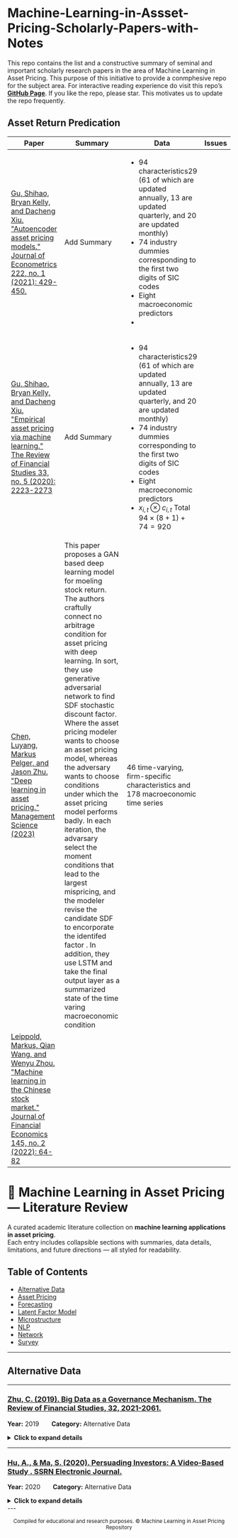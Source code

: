 # Machine-Learning-in-Assset-Pricing-Scholarly-Papers-with-Notes
This repo contains the list and a constructive summary of seminal and important scholarly research papers in the area of Machine Learning in Asset Pricing. 
This purpose of this initiative to provide a conmphesive repo for the subject area. For interactive reading experience do visit this repo’s [**GitHub Page**](https://ajim63.github.io/Machine-Learning-in-Asset-Pricing-Papers/). If you like the repo, please star. This motivates us to update the repo frequently.



## Asset Return Predication

| **Paper**   | **Summary** | **Data**   | **Issues**     |
| ---     | ---     |  ---   |   ---      |
|[Gu, Shihao, Bryan Kelly, and Dacheng Xiu. "Autoencoder asset pricing models." Journal of Econometrics 222, no. 1 (2021): 429-450.](https://www.sciencedirect.com/science/article/pii/S0304407620301998) |Add Summary|  <ul><li> 94 characteristics29 (61 of which are updated annually, 13 are updated quarterly, and 20 are updated monthly) </li> <li> 74 industry dummies corresponding to the first two digits of SIC codes </li> <li> Eight macroeconomic predictors </li> <li> </ul> |
|[Gu, Shihao, Bryan Kelly, and Dacheng Xiu. "Empirical asset pricing via machine learning." The Review of Financial Studies 33, no. 5 (2020): 2223-2273](https://academic.oup.com/rfs/article/33/5/2223/5758276) |Add Summary|  <ul><li> 94 characteristics29 (61 of which are updated annually, 13 are updated quarterly, and 20 are updated monthly) </li> <li> 74 industry dummies corresponding to the first two digits of SIC codes </li> <li> Eight macroeconomic predictors </li> <li>  $x_{i,t} \otimes c_{i,t}$ Total $94×(8+1)+74=920$</ul> |
|   [Chen, Luyang, Markus Pelger, and Jason Zhu. "Deep learning in asset pricing." Management Science (2023)](https://pubsonline.informs.org/doi/full/10.1287/mnsc.2023.4695?casa_token=diOIUo7s9XcAAAAA%3Alo9f4mKnjbsQtbvR28zS6n9hipGDYRP_xTLSgvbe0s7tuFoJzEJU72wEjULvUTJOeu_weS_ymq5N)      |    This paper proposes a GAN based deep learning   model for moeling stock return. The authors craftully connect no arbitrage condition for asset pricing with deep learning. In sort, they use generative adversarial network to find SDF stochastic discount factor. Where the asset pricing modeler wants to choose an asset pricing model, whereas the adversary wants to choose conditions under which the asset pricing model performs badly. In each iteration, the advarsary select the moment conditions that lead to the largest mispricing, and the modeler revise the candidate SDF to encorporate the identifed factor . In addition, they use LSTM and take the final output layer as a summarized state of the time varing macroeconomic condition  |   46 time-varying, firm-specific characteristics and 178 macroeconomic time series     |            |
|[Leippold, Markus, Qian Wang, and Wenyu Zhou. "Machine learning in the Chinese stock market." Journal of Financial Economics 145, no. 2 (2022): 64-82](https://www.sciencedirect.com/science/article/pii/S0304405X21003743)  |         |        |            |


# 🧠 Machine Learning in Asset Pricing — Literature Review

A curated academic literature collection on **machine learning applications in asset pricing**.  
Each entry includes collapsible sections with summaries, data details, limitations, and future directions — all styled for readability.

## Table of Contents

- [Alternative Data](#alternative-data)
- [Asset Pricing](#asset-pricing)
- [Forecasting](#forecasting)
- [Latent Factor Model](#latent-factor-model)
- [Microstructure](#microstructure)
- [NLP](#nlp)
- [Network](#network)
- [Survey](#survey)

---




## Alternative Data


---

### [Zhu, C. (2019). Big Data as a Governance Mechanism. The Review of Financial Studies, 32, 2021-2061.](https://academic.oup.com/rfs/article/32/5/2021/5427775)
**Year:** 2019  **Category:** Alternative Data


<details>
  <summary><strong>Click to expand details</strong></summary>

  <br>

  <strong><span style="color:#1E88E5">🟦 Summary</span></strong>  
  Zhu studies whether access to alternative 'big data' affects price informativeness and corporate governance. Greater big-data availability is associated with more informative prices and disciplining effects on managerial actions.

  <br><br>

  <strong><span style="color:#43A047">🟩 Data Used</span></strong>  
  - Firm-level governance & performance measures; proxies for alternative data adoption; stock price informativeness metrics.

  <br><br>

  <strong><span style="color:#FB8C00">🟧 Challenges / Limitations</span></strong>  
  - Measuring firms’ access to alternative data relies on indirect proxies.
- Causal identification is difficult due to unobserved firm differences.
- Generalizability beyond large public firms is uncertain.

  <br><br>

  <strong><span style="color:#8E24AA">🟪 Future Research Directions</span></strong>  
  - Use direct adoption measures via procurement records.
- Apply difference-in-differences around adoption events.
- Study real decision impacts and privacy implications.

</details>



---

### [Hu, A., & Ma, S. (2020). Persuading Investors: A Video-Based Study . SSRN Electronic Journal.](https://www.nber.org/papers/w29048)
**Year:** 2020  **Category:** Alternative Data


<details>
  <summary><strong>Click to expand details</strong></summary>

  <br>

  <strong><span style="color:#1E88E5">🟦 Summary</span></strong>  
  Hu & Ma study how nonverbal and delivery-related features in pitch videos affect investor decisions, exploiting a large dataset of startup pitch videos (e.g., accelerator applications) merged with subsequent funding outcomes. They extract multimodal features from video — facial expressions, vocal tone, gestural dynamics — using computer-vision and audio-processing ML pipelines, and construct composite metrics of persuasiveness (warmth, passion, confidence). The authors then relate these quantified delivery features to investor actions (funding probability, amount) while controlling for textual content and firm fundamentals, isolating the incremental effect of presentation style. They find that positive delivery characteristics (enthusiasm, warmth) increase the likelihood of obtaining funding, but conditional on funding, those with excessive positivity may underperform later — suggesting a trade-off between persuasion and information quality. The paper carefully addresses selection concerns (which startups choose to publish videos) and shows robustness across different investor groups and pitch contexts. Methodologically, the work illustrates how modern ML tools for video/audio feature extraction can be rigorously combined with econometric designs to identify behavioral effects in financial settings. The authors also discuss privacy and ethical considerations around using video and biometric-like measures for economic decisions. The dataset and code usually accompany the working-paper release to facilitate replication.

  <br><br>

  <strong><span style="color:#43A047">🟩 Data Used</span></strong>  
  - Pitch videos from accelerators / crowdfunding platforms or VC pitch archives (raw video and audio).
- Firm-level meta-data (founder characteristics, business descriptions) and subsequent funding outcomes (dates, amounts).
- Preprocessing: face-tracking, voice-feature extraction (prosody), and natural-language transcripts (ASR) to separate delivery vs content.

  <br><br>

  <strong><span style="color:#FB8C00">🟧 Challenges / Limitations</span></strong>  
  - Sample selection: startups that record and share video pitches may differ systematically from those that don’t.
- Video/audio processing may be sensitive to recording quality, camera angle, and background noise, potentially biasing feature extraction.
- Ethical/privacy issues: inferring traits from video may raise consent and fairness concerns if used in hiring/financing decisions.
- Causal inference: while the paper controls for many observables, unobserved attributes correlated with both delivery style and success remain plausible.

  <br><br>

  <strong><span style="color:#8E24AA">🟪 Future Research Directions</span></strong>  
  - Field experiments randomizing video exposure or coaching to test causal effects of delivery on investment decisions.
- Cross-platform and cross-country tests to study cultural differences in delivery effectiveness.
- Combine video-derived measures with investor-level heterogeneity (e.g., experience, risk aversion) to personalize persuasion models.\

</details>
---

<p align="center">
<sub>Compiled for educational and research purposes. © Machine Learning in Asset Pricing Repository</sub>
</p>
